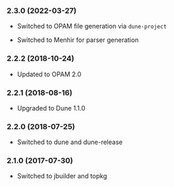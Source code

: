 ### 2.3.0 (2022-03-27)

  * Switched to OPAM file generation via `dune-project`

  * Switched to Menhir for parser generation


### 2.2.2 (2018-10-24)

  * Updated to OPAM 2.0


### 2.2.1 (2018-08-16)

  * Upgraded to Dune 1.1.0


### 2.2.0 (2018-07-25)

  * Switched to dune and dune-release


### 2.1.0 (2017-07-30)

  * Switched to jbuilder and topkg
